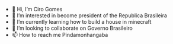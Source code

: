 - 👋 Hi, I’m Ciro Gomes
- 👀 I’m interested in become president of the Republica Brasileira
- 🌱 I’m currently learning how to build a house in minecraft
- 💞️ I’m looking to collaborate on Governo Brasileiro
- 📫 How to reach me Pindamonhangaba
